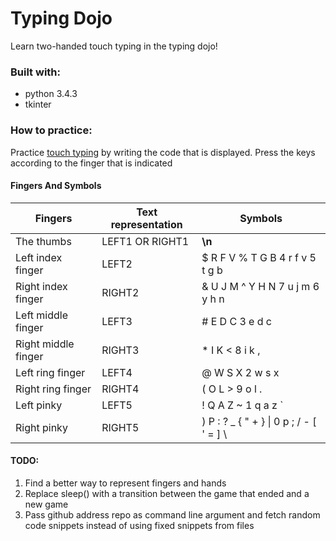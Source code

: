 # Typing Dojo

Learn two-handed touch typing in the typing dojo!


### Built with:
* python 3.4.3
* tkinter


### How to practice:

Practice [touch typing](https://en.wikipedia.org/wiki/Touch_typing) by writing the code that is displayed. Press the keys according to the finger that is indicated


#### Fingers And Symbols



| Fingers                    | Text representation | Symbols                                  |
|----------------------------|---------------------|------------------------------------------|
| The thumbs                 | LEFT1 OR RIGHT1     | **\\n**                                  |
| Left index finger          | LEFT2               | $ R F V % T G B 4 r f v 5 t g b          |
| Right index finger         | RIGHT2              | & U J M ^ Y H N 7 u j m 6 y h n          | 
| Left middle finger         | LEFT3               | # E D C 3 e d c                          |
| Right middle finger        | RIGHT3              | * I K < 8 i k ,                          |
| Left ring finger           | LEFT4               | @ W S X 2 w s x                          | 
| Right ring finger          | RIGHT4              | ( O L > 9 o l .                          |
| Left pinky                 | LEFT5               | ! Q A Z ~ 1 q a z `                      |
| Right pinky                | RIGHT5              | ) P : ? _ { " + } \| 0 p ; / - [ ' = ] \ | 



#### TODO:
1. Find a better way to represent fingers and hands
2. Replace sleep() with a transition between the game that ended and a new game
3. Pass github address repo as command line argument and fetch random code snippets instead of using fixed snippets from files